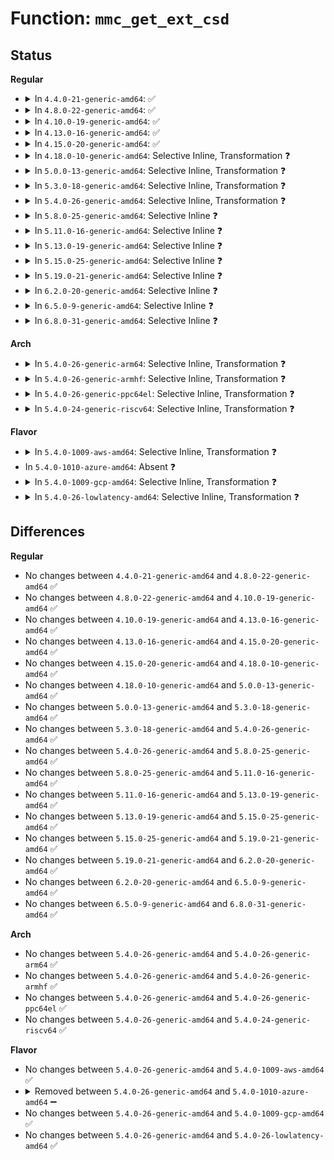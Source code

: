 # Function: <code>mmc_get_ext_csd</code>

## Status
<b>Regular</b>
<ul>
<li>
<details>
<summary>In <code>4.4.0-21-generic-amd64</code>: ✅</summary>

```c
int mmc_get_ext_csd(struct mmc_card * card, u8 * * new_ext_csd)
```

```json
{
  "name": "mmc_get_ext_csd",
  "collision_type": "Unique Global",
  "inline_type": "No",
  "funcs": [
    {
      "addr": 18446744071585946192,
      "name": "mmc_get_ext_csd",
      "external": true,
      "loc": "drivers/mmc/core/mmc_ops.c:393",
      "file": "drivers/mmc/core/mmc_ops.c",
      "inline": "seen, unknown",
      "caller_inline": [],
      "caller_func": [
        "drivers/mmc/core/core.c:mmc_read_bkops_status",
        "drivers/mmc/core/mmc.c:mmc_read_ext_csd",
        "drivers/mmc/core/mmc.c:mmc_select_bus_width",
        "drivers/mmc/core/debugfs.c:mmc_ext_csd_open"
      ]
    }
  ],
  "symbols": [
    {
      "addr": 18446744071585946192,
      "name": "mmc_get_ext_csd",
      "section": ".text",
      "bind": "STB_GLOBAL",
      "size": 171
    }
  ]
}
```
</details>
</li>
<li>
<details>
<summary>In <code>4.8.0-22-generic-amd64</code>: ✅</summary>

```c
int mmc_get_ext_csd(struct mmc_card * card, u8 * * new_ext_csd)
```

```json
{
  "name": "mmc_get_ext_csd",
  "collision_type": "Unique Global",
  "inline_type": "No",
  "funcs": [
    {
      "addr": 18446744071586351312,
      "name": "mmc_get_ext_csd",
      "external": true,
      "loc": "drivers/mmc/core/mmc_ops.c:383",
      "file": "drivers/mmc/core/mmc_ops.c",
      "inline": "seen, unknown",
      "caller_inline": [],
      "caller_func": [
        "drivers/mmc/core/core.c:mmc_read_bkops_status",
        "drivers/mmc/core/mmc.c:mmc_select_bus_width",
        "drivers/mmc/core/mmc.c:mmc_read_ext_csd",
        "drivers/mmc/core/debugfs.c:mmc_ext_csd_open"
      ]
    }
  ],
  "symbols": [
    {
      "addr": 18446744071586351312,
      "name": "mmc_get_ext_csd",
      "section": ".text",
      "bind": "STB_GLOBAL",
      "size": 169
    }
  ]
}
```
</details>
</li>
<li>
<details>
<summary>In <code>4.10.0-19-generic-amd64</code>: ✅</summary>

```c
int mmc_get_ext_csd(struct mmc_card * card, u8 * * new_ext_csd)
```

```json
{
  "name": "mmc_get_ext_csd",
  "collision_type": "Unique Global",
  "inline_type": "No",
  "funcs": [
    {
      "addr": 18446744071586560080,
      "name": "mmc_get_ext_csd",
      "external": true,
      "loc": "drivers/mmc/core/mmc_ops.c:358",
      "file": "drivers/mmc/core/mmc_ops.c",
      "inline": "seen, unknown",
      "caller_inline": [],
      "caller_func": [
        "drivers/mmc/core/core.c:mmc_read_bkops_status",
        "drivers/mmc/core/mmc.c:mmc_init_card",
        "drivers/mmc/core/mmc.c:mmc_select_bus_width",
        "drivers/mmc/core/debugfs.c:mmc_ext_csd_open"
      ]
    }
  ],
  "symbols": [
    {
      "addr": 18446744071586560080,
      "name": "mmc_get_ext_csd",
      "section": ".text",
      "bind": "STB_GLOBAL",
      "size": 169
    }
  ]
}
```
</details>
</li>
<li>
<details>
<summary>In <code>4.13.0-16-generic-amd64</code>: ✅</summary>

```c
int mmc_get_ext_csd(struct mmc_card * card, u8 * * new_ext_csd)
```

```json
{
  "name": "mmc_get_ext_csd",
  "collision_type": "Unique Global",
  "inline_type": "No",
  "funcs": [
    {
      "addr": 18446744071586684192,
      "name": "mmc_get_ext_csd",
      "external": true,
      "loc": "drivers/mmc/core/mmc_ops.c:353",
      "file": "drivers/mmc/core/mmc_ops.c",
      "inline": "seen, unknown",
      "caller_inline": [],
      "caller_func": [
        "drivers/mmc/core/mmc.c:mmc_init_card",
        "drivers/mmc/core/mmc.c:mmc_select_bus_width",
        "drivers/mmc/core/mmc_ops.c:mmc_start_bkops",
        "drivers/mmc/core/debugfs.c:mmc_ext_csd_open"
      ]
    }
  ],
  "symbols": [
    {
      "addr": 18446744071586684192,
      "name": "mmc_get_ext_csd",
      "section": ".text",
      "bind": "STB_GLOBAL",
      "size": 169
    }
  ]
}
```
</details>
</li>
<li>
<details>
<summary>In <code>4.15.0-20-generic-amd64</code>: ✅</summary>

```c
int mmc_get_ext_csd(struct mmc_card * card, u8 * * new_ext_csd)
```

```json
{
  "name": "mmc_get_ext_csd",
  "collision_type": "Unique Global",
  "inline_type": "No",
  "funcs": [
    {
      "addr": 18446744071587168656,
      "name": "mmc_get_ext_csd",
      "external": true,
      "loc": "drivers/mmc/core/mmc_ops.c:354",
      "file": "drivers/mmc/core/mmc_ops.c",
      "inline": "seen, unknown",
      "caller_inline": [],
      "caller_func": [
        "drivers/mmc/core/mmc.c:mmc_init_card",
        "drivers/mmc/core/mmc.c:mmc_select_bus_width"
      ]
    }
  ],
  "symbols": [
    {
      "addr": 18446744071587168656,
      "name": "mmc_get_ext_csd",
      "section": ".text",
      "bind": "STB_GLOBAL",
      "size": 169
    }
  ]
}
```
</details>
</li>
<li>
<details>
<summary>In <code>4.18.0-10-generic-amd64</code>: Selective Inline, Transformation ❓</summary>

```c
int mmc_get_ext_csd(struct mmc_card * card, u8 * * new_ext_csd)
```

```json
{
  "name": "mmc_get_ext_csd",
  "collision_type": "Unique Global",
  "inline_type": "Selective",
  "funcs": [
    {
      "addr": 18446744071587468448,
      "name": "mmc_get_ext_csd",
      "external": true,
      "loc": "drivers/mmc/core/mmc_ops.c:354",
      "file": "drivers/mmc/core/mmc_ops.c",
      "inline": "not declared, inlined",
      "caller_inline": [],
      "caller_func": [
        "drivers/mmc/core/mmc.c:mmc_init_card",
        "drivers/mmc/core/mmc.c:mmc_select_bus_width"
      ]
    }
  ],
  "symbols": [
    {
      "addr": 18446744071587468448,
      "name": "mmc_get_ext_csd.part.4",
      "section": ".text",
      "bind": "STB_LOCAL",
      "size": 131
    },
    {
      "addr": 18446744071587468592,
      "name": "mmc_get_ext_csd",
      "section": ".text",
      "bind": "STB_GLOBAL",
      "size": 47
    }
  ]
}
```
</details>
</li>
<li>
<details>
<summary>In <code>5.0.0-13-generic-amd64</code>: Selective Inline, Transformation ❓</summary>

```c
int mmc_get_ext_csd(struct mmc_card * card, u8 * * new_ext_csd)
```

```json
{
  "name": "mmc_get_ext_csd",
  "collision_type": "Unique Global",
  "inline_type": "Selective",
  "funcs": [
    {
      "addr": 18446744071587648720,
      "name": "mmc_get_ext_csd",
      "external": true,
      "loc": "drivers/mmc/core/mmc_ops.c:354",
      "file": "drivers/mmc/core/mmc_ops.c",
      "inline": "not declared, inlined",
      "caller_inline": [],
      "caller_func": [
        "drivers/mmc/core/mmc.c:mmc_init_card",
        "drivers/mmc/core/mmc.c:mmc_select_bus_width"
      ]
    }
  ],
  "symbols": [
    {
      "addr": 18446744071587648720,
      "name": "mmc_get_ext_csd.part.4",
      "section": ".text",
      "bind": "STB_LOCAL",
      "size": 131
    },
    {
      "addr": 18446744071587648864,
      "name": "mmc_get_ext_csd",
      "section": ".text",
      "bind": "STB_GLOBAL",
      "size": 47
    }
  ]
}
```
</details>
</li>
<li>
<details>
<summary>In <code>5.3.0-18-generic-amd64</code>: Selective Inline, Transformation ❓</summary>

```c
int mmc_get_ext_csd(struct mmc_card * card, u8 * * new_ext_csd)
```

```json
{
  "name": "mmc_get_ext_csd",
  "collision_type": "Unique Global",
  "inline_type": "Selective",
  "funcs": [
    {
      "addr": 18446744071587926976,
      "name": "mmc_get_ext_csd",
      "external": true,
      "loc": "drivers/mmc/core/mmc_ops.c:356",
      "file": "drivers/mmc/core/mmc_ops.c",
      "inline": "not declared, inlined",
      "caller_inline": [],
      "caller_func": [
        "drivers/mmc/core/mmc.c:mmc_init_card",
        "drivers/mmc/core/mmc.c:mmc_select_bus_width"
      ]
    }
  ],
  "symbols": [
    {
      "addr": 18446744071587926976,
      "name": "mmc_get_ext_csd.part.0",
      "section": ".text",
      "bind": "STB_LOCAL",
      "size": 130
    },
    {
      "addr": 18446744071587927120,
      "name": "mmc_get_ext_csd",
      "section": ".text",
      "bind": "STB_GLOBAL",
      "size": 47
    }
  ]
}
```
</details>
</li>
<li>
<details>
<summary>In <code>5.4.0-26-generic-amd64</code>: Selective Inline, Transformation ❓</summary>

```c
int mmc_get_ext_csd(struct mmc_card * card, u8 * * new_ext_csd)
```

```json
{
  "name": "mmc_get_ext_csd",
  "collision_type": "Unique Global",
  "inline_type": "Selective",
  "funcs": [
    {
      "addr": 18446744071588132864,
      "name": "mmc_get_ext_csd",
      "external": true,
      "loc": "drivers/mmc/core/mmc_ops.c:356",
      "file": "drivers/mmc/core/mmc_ops.c",
      "inline": "not declared, inlined",
      "caller_inline": [],
      "caller_func": [
        "drivers/mmc/core/mmc.c:mmc_init_card",
        "drivers/mmc/core/mmc.c:mmc_select_bus_width"
      ]
    }
  ],
  "symbols": [
    {
      "addr": 18446744071588132864,
      "name": "mmc_get_ext_csd.part.0",
      "section": ".text",
      "bind": "STB_LOCAL",
      "size": 130
    },
    {
      "addr": 18446744071588133008,
      "name": "mmc_get_ext_csd",
      "section": ".text",
      "bind": "STB_GLOBAL",
      "size": 47
    }
  ]
}
```
</details>
</li>
<li>
<details>
<summary>In <code>5.8.0-25-generic-amd64</code>: Selective Inline ❓</summary>

```c
int mmc_get_ext_csd(struct mmc_card * card, u8 * * new_ext_csd)
```

```json
{
  "name": "mmc_get_ext_csd",
  "collision_type": "Unique Global",
  "inline_type": "Selective",
  "funcs": [
    {
      "addr": 18446744071588996304,
      "name": "mmc_get_ext_csd",
      "external": true,
      "loc": "drivers/mmc/core/mmc_ops.c:358",
      "file": "drivers/mmc/core/mmc_ops.c",
      "inline": "not declared, inlined",
      "caller_inline": [],
      "caller_func": [
        "drivers/mmc/core/mmc.c:mmc_compare_ext_csds",
        "drivers/mmc/core/mmc.c:mmc_read_ext_csd"
      ]
    }
  ],
  "symbols": [
    {
      "addr": 18446744071588996304,
      "name": "mmc_get_ext_csd",
      "section": ".text",
      "bind": "STB_GLOBAL",
      "size": 171
    }
  ]
}
```
</details>
</li>
<li>
<details>
<summary>In <code>5.11.0-16-generic-amd64</code>: Selective Inline ❓</summary>

```c
int mmc_get_ext_csd(struct mmc_card * card, u8 * * new_ext_csd)
```

```json
{
  "name": "mmc_get_ext_csd",
  "collision_type": "Unique Global",
  "inline_type": "Selective",
  "funcs": [
    {
      "addr": 18446744071589006128,
      "name": "mmc_get_ext_csd",
      "external": true,
      "loc": "drivers/mmc/core/mmc_ops.c:358",
      "file": "drivers/mmc/core/mmc_ops.c",
      "inline": "not declared, inlined",
      "caller_inline": [],
      "caller_func": [
        "drivers/mmc/core/mmc.c:mmc_compare_ext_csds",
        "drivers/mmc/core/mmc.c:mmc_read_ext_csd"
      ]
    }
  ],
  "symbols": [
    {
      "addr": 18446744071589006128,
      "name": "mmc_get_ext_csd",
      "section": ".text",
      "bind": "STB_GLOBAL",
      "size": 171
    }
  ]
}
```
</details>
</li>
<li>
<details>
<summary>In <code>5.13.0-19-generic-amd64</code>: Selective Inline ❓</summary>

```c
int mmc_get_ext_csd(struct mmc_card * card, u8 * * new_ext_csd)
```

```json
{
  "name": "mmc_get_ext_csd",
  "collision_type": "Unique Global",
  "inline_type": "Selective",
  "funcs": [
    {
      "addr": 18446744071588893712,
      "name": "mmc_get_ext_csd",
      "external": true,
      "loc": "drivers/mmc/core/mmc_ops.c:337",
      "file": "drivers/mmc/core/mmc_ops.c",
      "inline": "not declared, inlined",
      "caller_inline": [],
      "caller_func": [
        "drivers/mmc/core/mmc.c:mmc_init_card",
        "drivers/mmc/core/mmc.c:mmc_compare_ext_csds"
      ]
    }
  ],
  "symbols": [
    {
      "addr": 18446744071588893712,
      "name": "mmc_get_ext_csd",
      "section": ".text",
      "bind": "STB_GLOBAL",
      "size": 171
    }
  ]
}
```
</details>
</li>
<li>
<details>
<summary>In <code>5.15.0-25-generic-amd64</code>: Selective Inline ❓</summary>

```c
int mmc_get_ext_csd(struct mmc_card * card, u8 * * new_ext_csd)
```

```json
{
  "name": "mmc_get_ext_csd",
  "collision_type": "Unique Global",
  "inline_type": "Selective",
  "funcs": [
    {
      "addr": 18446744071589598880,
      "name": "mmc_get_ext_csd",
      "external": true,
      "loc": "drivers/mmc/core/mmc_ops.c:341",
      "file": "drivers/mmc/core/mmc_ops.c",
      "inline": "not declared, inlined",
      "caller_inline": [],
      "caller_func": [
        "drivers/mmc/core/mmc.c:mmc_init_card",
        "drivers/mmc/core/mmc.c:mmc_compare_ext_csds"
      ]
    }
  ],
  "symbols": [
    {
      "addr": 18446744071589598880,
      "name": "mmc_get_ext_csd",
      "section": ".text",
      "bind": "STB_GLOBAL",
      "size": 173
    }
  ]
}
```
</details>
</li>
<li>
<details>
<summary>In <code>5.19.0-21-generic-amd64</code>: Selective Inline ❓</summary>

```c
int mmc_get_ext_csd(struct mmc_card * card, u8 * * new_ext_csd)
```

```json
{
  "name": "mmc_get_ext_csd",
  "collision_type": "Unique Global",
  "inline_type": "Selective",
  "funcs": [
    {
      "addr": 18446744071591095440,
      "name": "mmc_get_ext_csd",
      "external": true,
      "loc": "drivers/mmc/core/mmc_ops.c:370",
      "file": "drivers/mmc/core/mmc_ops.c",
      "inline": "not declared, inlined",
      "caller_inline": [],
      "caller_func": [
        "drivers/mmc/core/mmc.c:mmc_init_card",
        "drivers/mmc/core/mmc.c:mmc_compare_ext_csds"
      ]
    }
  ],
  "symbols": [
    {
      "addr": 18446744071591095440,
      "name": "mmc_get_ext_csd",
      "section": ".text",
      "bind": "STB_GLOBAL",
      "size": 231
    }
  ]
}
```
</details>
</li>
<li>
<details>
<summary>In <code>6.2.0-20-generic-amd64</code>: Selective Inline ❓</summary>

```c
int mmc_get_ext_csd(struct mmc_card * card, u8 * * new_ext_csd)
```

```json
{
  "name": "mmc_get_ext_csd",
  "collision_type": "Unique Global",
  "inline_type": "Selective",
  "funcs": [
    {
      "addr": 18446744071592814032,
      "name": "mmc_get_ext_csd",
      "external": true,
      "loc": "drivers/mmc/core/mmc_ops.c:370",
      "file": "drivers/mmc/core/mmc_ops.c",
      "inline": "not declared, inlined",
      "caller_inline": [],
      "caller_func": [
        "drivers/mmc/core/mmc.c:mmc_init_card",
        "drivers/mmc/core/mmc.c:mmc_compare_ext_csds"
      ]
    }
  ],
  "symbols": [
    {
      "addr": 18446744071592814032,
      "name": "mmc_get_ext_csd",
      "section": ".text",
      "bind": "STB_GLOBAL",
      "size": 231
    }
  ]
}
```
</details>
</li>
<li>
<details>
<summary>In <code>6.5.0-9-generic-amd64</code>: Selective Inline ❓</summary>

```c
int mmc_get_ext_csd(struct mmc_card * card, u8 * * new_ext_csd)
```

```json
{
  "name": "mmc_get_ext_csd",
  "collision_type": "Unique Global",
  "inline_type": "Selective",
  "funcs": [
    {
      "addr": 18446744071593250784,
      "name": "mmc_get_ext_csd",
      "external": true,
      "loc": "drivers/mmc/core/mmc_ops.c:370",
      "file": "drivers/mmc/core/mmc_ops.c",
      "inline": "not declared, inlined",
      "caller_inline": [],
      "caller_func": [
        "drivers/mmc/core/mmc.c:mmc_init_card",
        "drivers/mmc/core/mmc.c:mmc_compare_ext_csds"
      ]
    }
  ],
  "symbols": [
    {
      "addr": 18446744071593250784,
      "name": "mmc_get_ext_csd",
      "section": ".text",
      "bind": "STB_GLOBAL",
      "size": 231
    }
  ]
}
```
</details>
</li>
<li>
<details>
<summary>In <code>6.8.0-31-generic-amd64</code>: Selective Inline ❓</summary>

```c
int mmc_get_ext_csd(struct mmc_card * card, u8 * * new_ext_csd)
```

```json
{
  "name": "mmc_get_ext_csd",
  "collision_type": "Unique Global",
  "inline_type": "Selective",
  "funcs": [
    {
      "addr": 18446744071594005984,
      "name": "mmc_get_ext_csd",
      "external": true,
      "loc": "drivers/mmc/core/mmc_ops.c:370",
      "file": "drivers/mmc/core/mmc_ops.c",
      "inline": "not declared, inlined",
      "caller_inline": [],
      "caller_func": [
        "drivers/mmc/core/mmc.c:mmc_init_card",
        "drivers/mmc/core/mmc.c:mmc_compare_ext_csds"
      ]
    }
  ],
  "symbols": [
    {
      "addr": 18446744071594005984,
      "name": "mmc_get_ext_csd",
      "section": ".text",
      "bind": "STB_GLOBAL",
      "size": 278
    }
  ]
}
```
</details>
</li>
</ul>
<b>Arch</b>
<ul>
<li>
<details>
<summary>In <code>5.4.0-26-generic-arm64</code>: Selective Inline, Transformation ❓</summary>

```c
int mmc_get_ext_csd(struct mmc_card * card, u8 * * new_ext_csd)
```

```json
{
  "name": "mmc_get_ext_csd",
  "collision_type": "Unique Global",
  "inline_type": "Selective",
  "funcs": [
    {
      "addr": 18446603336501384800,
      "name": "mmc_get_ext_csd",
      "external": true,
      "loc": "drivers/mmc/core/mmc_ops.c:356",
      "file": "drivers/mmc/core/mmc_ops.c",
      "inline": "not declared, inlined",
      "caller_inline": [],
      "caller_func": [
        "drivers/mmc/core/mmc.c:mmc_init_card",
        "drivers/mmc/core/mmc.c:mmc_select_bus_width",
        "drivers/mmc/core/block.c:mmc_blk_mq_issue_rq"
      ]
    }
  ],
  "symbols": [
    {
      "addr": 18446603336501384800,
      "name": "mmc_get_ext_csd.part.0",
      "section": ".text",
      "bind": "STB_LOCAL",
      "size": 152
    },
    {
      "addr": 18446603336501384952,
      "name": "mmc_get_ext_csd",
      "section": ".text",
      "bind": "STB_GLOBAL",
      "size": 88
    }
  ]
}
```
</details>
</li>
<li>
<details>
<summary>In <code>5.4.0-26-generic-armhf</code>: Selective Inline, Transformation ❓</summary>

```c
int mmc_get_ext_csd(struct mmc_card * card, u8 * * new_ext_csd)
```

```json
{
  "name": "mmc_get_ext_csd",
  "collision_type": "Unique Global",
  "inline_type": "Selective",
  "funcs": [
    {
      "addr": 3233874192,
      "name": "mmc_get_ext_csd",
      "external": true,
      "loc": "drivers/mmc/core/mmc_ops.c:356",
      "file": "drivers/mmc/core/mmc_ops.c",
      "inline": "not declared, inlined",
      "caller_inline": [],
      "caller_func": [
        "drivers/mmc/core/mmc.c:mmc_init_card",
        "drivers/mmc/core/mmc.c:mmc_select_bus_width",
        "drivers/mmc/core/block.c:mmc_blk_mq_issue_rq"
      ]
    }
  ],
  "symbols": [
    {
      "addr": 3233874192,
      "name": "mmc_get_ext_csd.part.0",
      "section": ".text",
      "bind": "STB_LOCAL",
      "size": 144
    },
    {
      "addr": 3233874336,
      "name": "mmc_get_ext_csd",
      "section": ".text",
      "bind": "STB_GLOBAL",
      "size": 68
    }
  ]
}
```
</details>
</li>
<li>
<details>
<summary>In <code>5.4.0-26-generic-ppc64el</code>: Selective Inline, Transformation ❓</summary>

```c
int mmc_get_ext_csd(struct mmc_card * card, u8 * * new_ext_csd)
```

```json
{
  "name": "mmc_get_ext_csd",
  "collision_type": "Unique Global",
  "inline_type": "Selective",
  "funcs": [
    {
      "addr": 13835058055294944928,
      "name": "mmc_get_ext_csd",
      "external": true,
      "loc": "drivers/mmc/core/mmc_ops.c:356",
      "file": "drivers/mmc/core/mmc_ops.c",
      "inline": "not declared, inlined",
      "caller_inline": [],
      "caller_func": [
        "drivers/mmc/core/mmc.c:mmc_init_card",
        "drivers/mmc/core/mmc.c:mmc_select_bus_width"
      ]
    }
  ],
  "symbols": [
    {
      "addr": 13835058055294944928,
      "name": "mmc_get_ext_csd.part.0",
      "section": ".text",
      "bind": "STB_LOCAL",
      "size": 212
    },
    {
      "addr": 13835058055294945152,
      "name": "mmc_get_ext_csd",
      "section": ".text",
      "bind": "STB_GLOBAL",
      "size": 64
    }
  ]
}
```
</details>
</li>
<li>
<details>
<summary>In <code>5.4.0-24-generic-riscv64</code>: Selective Inline, Transformation ❓</summary>

```c
int mmc_get_ext_csd(struct mmc_card * card, u8 * * new_ext_csd)
```

```json
{
  "name": "mmc_get_ext_csd",
  "collision_type": "Unique Global",
  "inline_type": "Selective",
  "funcs": [
    {
      "addr": 18446743936277994372,
      "name": "mmc_get_ext_csd",
      "external": true,
      "loc": "drivers/mmc/core/mmc_ops.c:356",
      "file": "drivers/mmc/core/mmc_ops.c",
      "inline": "not declared, inlined",
      "caller_inline": [],
      "caller_func": [
        "drivers/mmc/core/mmc.c:mmc_init_card",
        "drivers/mmc/core/mmc.c:mmc_select_bus_width",
        "drivers/mmc/core/block.c:mmc_blk_mq_issue_rq"
      ]
    }
  ],
  "symbols": [
    {
      "addr": 18446743936277994372,
      "name": "mmc_get_ext_csd.part.0",
      "section": ".text",
      "bind": "STB_LOCAL",
      "size": 134
    },
    {
      "addr": 18446743936277994506,
      "name": "mmc_get_ext_csd",
      "section": ".text",
      "bind": "STB_GLOBAL",
      "size": 74
    }
  ]
}
```
</details>
</li>
</ul>
<b>Flavor</b>
<ul>
<li>
<details>
<summary>In <code>5.4.0-1009-aws-amd64</code>: Selective Inline, Transformation ❓</summary>

```c
int mmc_get_ext_csd(struct mmc_card * card, u8 * * new_ext_csd)
```

```json
{
  "name": "mmc_get_ext_csd",
  "collision_type": "Unique Global",
  "inline_type": "Selective",
  "funcs": [
    {
      "addr": 18446744071587754432,
      "name": "mmc_get_ext_csd",
      "external": true,
      "loc": "drivers/mmc/core/mmc_ops.c:356",
      "file": "drivers/mmc/core/mmc_ops.c",
      "inline": "not declared, inlined",
      "caller_inline": [],
      "caller_func": [
        "drivers/mmc/core/mmc.c:mmc_init_card",
        "drivers/mmc/core/mmc.c:mmc_select_bus_width"
      ]
    }
  ],
  "symbols": [
    {
      "addr": 18446744071587754432,
      "name": "mmc_get_ext_csd.part.0",
      "section": ".text",
      "bind": "STB_LOCAL",
      "size": 130
    },
    {
      "addr": 18446744071587754576,
      "name": "mmc_get_ext_csd",
      "section": ".text",
      "bind": "STB_GLOBAL",
      "size": 47
    }
  ]
}
```
</details>
</li>
<li>
In <code>5.4.0-1010-azure-amd64</code>: Absent ❓
</li>
<li>
<details>
<summary>In <code>5.4.0-1009-gcp-amd64</code>: Selective Inline, Transformation ❓</summary>

```c
int mmc_get_ext_csd(struct mmc_card * card, u8 * * new_ext_csd)
```

```json
{
  "name": "mmc_get_ext_csd",
  "collision_type": "Unique Global",
  "inline_type": "Selective",
  "funcs": [
    {
      "addr": 18446744071588087392,
      "name": "mmc_get_ext_csd",
      "external": true,
      "loc": "drivers/mmc/core/mmc_ops.c:356",
      "file": "drivers/mmc/core/mmc_ops.c",
      "inline": "not declared, inlined",
      "caller_inline": [],
      "caller_func": [
        "drivers/mmc/core/mmc.c:mmc_init_card",
        "drivers/mmc/core/mmc.c:mmc_select_bus_width"
      ]
    }
  ],
  "symbols": [
    {
      "addr": 18446744071588087392,
      "name": "mmc_get_ext_csd.part.0",
      "section": ".text",
      "bind": "STB_LOCAL",
      "size": 130
    },
    {
      "addr": 18446744071588087536,
      "name": "mmc_get_ext_csd",
      "section": ".text",
      "bind": "STB_GLOBAL",
      "size": 47
    }
  ]
}
```
</details>
</li>
<li>
<details>
<summary>In <code>5.4.0-26-lowlatency-amd64</code>: Selective Inline, Transformation ❓</summary>

```c
int mmc_get_ext_csd(struct mmc_card * card, u8 * * new_ext_csd)
```

```json
{
  "name": "mmc_get_ext_csd",
  "collision_type": "Unique Global",
  "inline_type": "Selective",
  "funcs": [
    {
      "addr": 18446744071588204928,
      "name": "mmc_get_ext_csd",
      "external": true,
      "loc": "drivers/mmc/core/mmc_ops.c:356",
      "file": "drivers/mmc/core/mmc_ops.c",
      "inline": "not declared, inlined",
      "caller_inline": [],
      "caller_func": [
        "drivers/mmc/core/mmc.c:mmc_init_card",
        "drivers/mmc/core/mmc.c:mmc_select_bus_width"
      ]
    }
  ],
  "symbols": [
    {
      "addr": 18446744071588204928,
      "name": "mmc_get_ext_csd.part.0",
      "section": ".text",
      "bind": "STB_LOCAL",
      "size": 130
    },
    {
      "addr": 18446744071588205072,
      "name": "mmc_get_ext_csd",
      "section": ".text",
      "bind": "STB_GLOBAL",
      "size": 47
    }
  ]
}
```
</details>
</li>
</ul>

## Differences
<b>Regular</b>
<ul>
<li>
No changes between <code>4.4.0-21-generic-amd64</code> and <code>4.8.0-22-generic-amd64</code> ✅
</li>
<li>
No changes between <code>4.8.0-22-generic-amd64</code> and <code>4.10.0-19-generic-amd64</code> ✅
</li>
<li>
No changes between <code>4.10.0-19-generic-amd64</code> and <code>4.13.0-16-generic-amd64</code> ✅
</li>
<li>
No changes between <code>4.13.0-16-generic-amd64</code> and <code>4.15.0-20-generic-amd64</code> ✅
</li>
<li>
No changes between <code>4.15.0-20-generic-amd64</code> and <code>4.18.0-10-generic-amd64</code> ✅
</li>
<li>
No changes between <code>4.18.0-10-generic-amd64</code> and <code>5.0.0-13-generic-amd64</code> ✅
</li>
<li>
No changes between <code>5.0.0-13-generic-amd64</code> and <code>5.3.0-18-generic-amd64</code> ✅
</li>
<li>
No changes between <code>5.3.0-18-generic-amd64</code> and <code>5.4.0-26-generic-amd64</code> ✅
</li>
<li>
No changes between <code>5.4.0-26-generic-amd64</code> and <code>5.8.0-25-generic-amd64</code> ✅
</li>
<li>
No changes between <code>5.8.0-25-generic-amd64</code> and <code>5.11.0-16-generic-amd64</code> ✅
</li>
<li>
No changes between <code>5.11.0-16-generic-amd64</code> and <code>5.13.0-19-generic-amd64</code> ✅
</li>
<li>
No changes between <code>5.13.0-19-generic-amd64</code> and <code>5.15.0-25-generic-amd64</code> ✅
</li>
<li>
No changes between <code>5.15.0-25-generic-amd64</code> and <code>5.19.0-21-generic-amd64</code> ✅
</li>
<li>
No changes between <code>5.19.0-21-generic-amd64</code> and <code>6.2.0-20-generic-amd64</code> ✅
</li>
<li>
No changes between <code>6.2.0-20-generic-amd64</code> and <code>6.5.0-9-generic-amd64</code> ✅
</li>
<li>
No changes between <code>6.5.0-9-generic-amd64</code> and <code>6.8.0-31-generic-amd64</code> ✅
</li>
</ul>
<b>Arch</b>
<ul>
<li>
No changes between <code>5.4.0-26-generic-amd64</code> and <code>5.4.0-26-generic-arm64</code> ✅
</li>
<li>
No changes between <code>5.4.0-26-generic-amd64</code> and <code>5.4.0-26-generic-armhf</code> ✅
</li>
<li>
No changes between <code>5.4.0-26-generic-amd64</code> and <code>5.4.0-26-generic-ppc64el</code> ✅
</li>
<li>
No changes between <code>5.4.0-26-generic-amd64</code> and <code>5.4.0-24-generic-riscv64</code> ✅
</li>
</ul>
<b>Flavor</b>
<ul>
<li>
No changes between <code>5.4.0-26-generic-amd64</code> and <code>5.4.0-1009-aws-amd64</code> ✅
</li>
<li>
<details>
<summary>Removed between <code>5.4.0-26-generic-amd64</code> and <code>5.4.0-1010-azure-amd64</code> ➖</summary>

```c
int mmc_get_ext_csd(struct mmc_card * card, u8 * * new_ext_csd)
```
</details>
</li>
<li>
No changes between <code>5.4.0-26-generic-amd64</code> and <code>5.4.0-1009-gcp-amd64</code> ✅
</li>
<li>
No changes between <code>5.4.0-26-generic-amd64</code> and <code>5.4.0-26-lowlatency-amd64</code> ✅
</li>
</ul>
